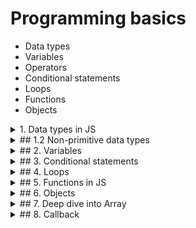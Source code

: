 # Programming basics

- Data types
- Variables
- Operators
- Conditional statements
- Loops
- Functions
- Objects

<details>
<summary>1. Data types in JS</summary>

- Primitive data types
- Non-primitive data types

### 1.1 Primitive data types

- Number:

  - Integer: 1, 2, 3, 4, 5
  - Float: 1.1, 1.2, 1.3, 1.4
  - NaN: Not a number

- String: 'Hello', 'World'

  - '' "" **``**

- Boolean: true, false

  - Truthy values: 'abc', 123, true, ...
  - Falsy values: '', 0, false, undefined, null, NaN

- Null vs Undefined:

  - Null: Explicitly set a variable with no value
  - Undefined: Variable is declared but not assigned a value

- Symbol, BigInt

</details>

<details>
<summary>## 1.2 Non-primitive data types</summary>

- In JS, if the data type is not primitive, it is non-primitive - Object

- TBD

</details>

<details>
<summary>## 2. Variables</summary>

- 3 ways to declare a variable:

  - var
  - let => declare a mutable variable
  - const => declare an immutable variable - constant

- typeof operator

  - `typeof 1` => 'number'
  - `typeof 'Hello'` => 'string'
  - `typeof true` => 'boolean'
  - `typeof undefined` => 'undefined'
  - `typeof null` => 'object'

- Operators

  - Arithmetic operators: +, -, \*, /, %, ++, --
  - Assignment operators: =, +=, -=, \*=, /=, %=
  - Comparison operators: ==, ===, !=, !==, >, <, >=, <=
  - Logical operators: &&, ||, !
  - Bitwise operators: &, |, ^, ~, <<, >>
  - Conditional (ternary) operator: ?:

</details>

<details>
<summary>## 3. Conditional statements</summary>

- If statement
- If else statement
- If else if statement
- Switch case statement
- Ternary operator

```javascript
if (condition) {
  // code block
}

if (condition) {
  // code block
} else {
  // code block
}

if (condition) {
  // code block
} else if (condition) {
  // code block
} else {
  // code block
}

switch (expression) {
  case value1:
    // code block
    break
  case value2:
    // code block
    break
  default:
  // code block
}

condition ? expression1 : expression2
// example for ternary operator
let isAdult = age >= 18 ? 'Adult' : 'Child'
```

</details>

<details>
<summary>## 4. Loops</summary>

- For loop
- While loop
- Do while loop

```javascript
for (let i = 0; i < 10; i++) {
  // code block
}

while (condition) {
  // code block
}

do {
  // code block
} while (condition)
```

</details>

<details>
<summary>## 5. Functions in JS</summary>

```javascript
// 1. explicit function
function functionName(parameter1, parameter2) {
  console.log(parameter1, parameter2)

  return parameter1 + parameter2
}

const sum = functionName(1, 2) // log 1 2
console.log(sum) // 3

// 2. anonymous function - arrow function
const functionName = (parameter1, parameter2) => {
  console.log(parameter1, parameter2)

  return parameter1 + parameter2
}
```

- No return function is void function
- Return is optional
- Function can be assigned to a variable
- Function can be passed as an argument to another function

</details>

<details>
<summary>## 6. Objects</summary>

- Object:

  - Object with key-value pairs
  - Array
  - Function

- Object with key-value pairs

```javascript
const person = {
  name: 'Chit',
  age: 25,
  isAdult: true,
  isAvailable: null,
  love: function () {
    console.log('I love you')
  },
  hobbies: ['reading', 'coding', 'gaming'],
  address: {
    city: 'Yangon',
    country: 'Myanmar',
  },
}

// Access object properties
console.log(person.name) // Chit

// Access object properties using bracket notation
const a = 'name'
console.log(person.a) // Error => a is not a property of person
console.log(person[a]) // Chit => person['name']

// Access object properties using for in loop
for (let key in person) {
  console.log(key, person[key])
}

console.log(person.address.city) // Yangon
person.address.city = 'Mandalay'
console.log(person.address.city) // Mandalay

// call a function in object
person.love() // I love you
```

- Array
  - Array is a collection of elements
  - Index starts from 0
  - Array is an object

```javascript
const fruits = ['apple', 'banana', 'orange']

// get length of array
console.log(fruits.length) // 3

// access array elements by index
console.log(fruits[0]) // apple

// loop through array
for (let i = 0; i < fruits.length; i++) {
  console.log(fruits[i])
}

// add element to array
fruits.push('mango')
console.log(fruits) // ['apple', 'banana', 'orange', 'mango']
```

</details>

<details>
<summary>## 7. Deep dive into Array</summary>

### 7.1. Array methods

- Array is a collection of elements
- Array is an object
- Access elements: by index

  ```javascript
  const fruits = ['apple', 'banana', 'orange']

  console.log(fruits[0]) // apple
  ```

- Change elements value

  ```javascript
  const fruits = ['apple', 'banana', 'orange']

  fruits[0] = 'mango'
  console.log(fruits) // ['mango', 'banana', 'orange']
  console.log(fruits[0]) // mango
  ```

- length property

  ```javascript
  const fruits = ['apple', 'banana', 'orange']

  console.log(fruits.length) // 3
  ```

### 7.2. Array methods

- push

  - Add element to the end of the array

  ```javascript
  const fruits = ['apple', 'banana', 'orange']

  fruits.push('mango')
  console.log(fruits) // ['apple', 'banana', 'orange', 'mango']
  ```

- toString

  - Convert array to string

  ```javascript
  const fruits = ['apple', 'banana', 'orange']

  console.log(fruits.toString()) // 'apple,banana,orange'
  ```

- pop

  - Remove the last element from the array

  ```javascript
  const fruits = ['apple', 'banana', 'orange']

  fruits.pop()
  console.log(fruits) // ['apple', 'banana']
  ```

- concat

  - Merge two or more arrays

  ```javascript
  const fruits = ['apple', 'banana']
  const vegetables = ['carrot', 'cabbage']

  const food = fruits.concat(vegetables)
  console.log(food) // ['apple', 'banana', 'carrot', 'cabbage']
  ```

- slice

  - Extract a part of an array
  - slice(start, end?)
  - end is exclusive

  ```javascript
  const fruits = ['apple', 'banana', 'orange', 'mango']

  const citrus = fruits.slice(1, 3)
  console.log(citrus) // ['banana', 'orange']

  const from1ToEnd = fruits.slice(1)
  console.log(from1ToEnd) // ['banana', 'orange', 'mango']
  ```

- splice

  - Add or remove elements from an array
  - splice(start, deleteCount, itemToAdd1, itemToAdd2, ...)

  ```javascript
  const fruits = ['apple', 'banana', 'orange', 'mango']

  fruits.splice(1, 2, 'grape', 'kiwi')
  console.log(fruits) // ['apple', 'grape', 'kiwi', 'mango']
  ```

- forEach

  - Loop through each element in an array

  ```javascript
  const fruits = ['apple', 'banana', 'orange', 'mango']

  // this is callback function
  fruits.forEach((fruit) => {
    console.log(fruit)
  })
  ```

### 7.3. Array search

- indexOf

  - Find the index of the first element in an array
  - Return -1 if not found

  ```javascript
  const fruits = ['apple', 'banana', 'orange', 'mango']

  console.log(fruits.indexOf('banana')) // 1
  console.log(fruits.indexOf('grape')) // -1
  ```

- includes

  - Check if an element is in an array
  - Return true or false

  ```javascript
  const fruits = ['apple', 'banana', 'orange', 'mango']

  console.log(fruits.includes('banana')) // true
  console.log(fruits.includes('grape')) // false
  ```

- find

  - Find the **first** element that satisfies the condition
  - Return undefined if not found

  ```javascript
  const fruits = ['apple', 'banana', 'orange', 'mango']

  const result = fruits.find((fruit) => fruit === 'banana')
  console.log(result) // banana

  const notFound = fruits.find((fruit) => fruit === 'grape')
  console.log(notFound) // undefined
  ```

- filter

  - Find all elements that satisfy the condition
  - Return an empty array if not found

  ```javascript
  const fruits = ['apple', 'banana', 'orange', 'mango']

  const result = fruits.filter((fruit) => fruit.includes('a'))
  console.log(result) // ['apple', 'banana', 'mango']

  const notFound = fruits.filter((fruit) => fruit.includes('z'))
  console.log(notFound) // []
  ```

### 7.4. Array sort

- sort

  - Sort elements in an array
  - sort(sortFunction?)
  - sortFunction: compare function
  - If compare function is not provided, sort elements as strings
  - compare string in JS: <https://www.freecodecamp.org/news/javascript-string-comparison-how-to-compare-strings-in-js/>

  - compare: 2 variables (a, b)
    - return negative value if a < b
    - return positive value if a > b
    - return 0 if a = b

  ```javascript
  const fruits = ['apple', 'banana', 'orange', 'mango']

  fruits.sort()
  console.log(fruits) // ['apple', 'banana', 'mango', 'orange']

  const nums = [1, 10, 2, 20, 3]

  nums.sort()
  console.log(nums) // [1, 10, 2, 20, 3]

  // compare function to sort numbers in ascending order
  function compare(a, b) {
    return a - b
  }
  nums.sort(compare)
  console.log(nums) // [1, 2, 3, 10, 20]
  ```

  - this can be used to sort the array of objects

  ```javascript
  const persons = [
    { name: 'Chit', age: 25 },
    { name: 'Nhung', age: 30 },
    { name: 'Bim', age: 20 },
  ]

  // sort by name
  persons.sort((a, b) => {
    if (a.name < b.name) return -1
    if (a.name > b.name) return 1
    return 0
  })

  console.log(persons)

  // sort by age
  persons.sort((a, b) => a.age - b.age)
  console.log(persons)
  ```

</details>

<details>
<summary>## 8. Callback</summary>

- Callback is a function that is passed as an argument (or a parameter) to another function

  ```javascript
  const sum = (a, b, anotherFunction) => {
    const result = a + b
    anotherFunction(result)
  }

  const printResult = (var) => {
    console.log(var)
  }

  sum(1, 2, printResult) // 3


  sum(1, 2, (result) => {console.log(result)}) // 3
  ```

## 9. ABC
